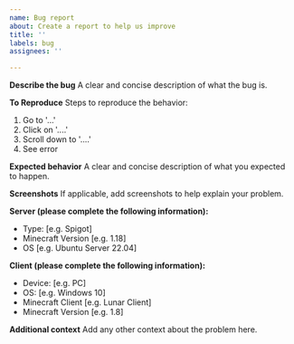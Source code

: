 ```yaml
---
name: Bug report
about: Create a report to help us improve
title: ''
labels: bug
assignees: ''

---
```


**Describe the bug**
A clear and concise description of what the bug is.

**To Reproduce**
Steps to reproduce the behavior:
1. Go to '...'
2. Click on '....'
3. Scroll down to '....'
4. See error

**Expected behavior**
A clear and concise description of what you expected to happen.

**Screenshots**
If applicable, add screenshots to help explain your problem.

**Server (please complete the following information):**
 - Type: [e.g. Spigot]
 - Minecraft Version [e.g. 1.18]
 - OS [e.g. Ubuntu Server 22.04]

**Client (please complete the following information):**
 - Device: [e.g. PC]
 - OS: [e.g. Windows 10]
 - Minecraft Client [e.g. Lunar Client]
 - Minecraft Version [e.g. 1.8]

**Additional context**
Add any other context about the problem here.
